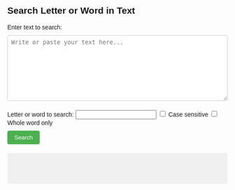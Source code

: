 <!DOCTYPE html>
<html lang="en">
<head>
  <meta charset="UTF-8">
  <title>Letter or Word Search</title>
  <style>
    body {
      font-family: Arial, sans-serif;
      padding: 20px;
    }
    textarea {
      width: 100%;
      height: 150px;
      margin: 10px 0;
      padding: 8px;
      border: 1px solid #ccc;
      border-radius: 4px;
      resize: vertical;
      box-sizing: border-box;
    }
    #output {
      margin-top: 20px;
      white-space: pre-wrap;
      background-color: #f0f0f0;
      padding: 10px;
      border-radius: 5px;
      min-height: 50px;
    }
    strong {
      background-color: yellow;
      font-weight: normal;
    }
    .error {
      color: red;
    }
    .controls {
      margin: 10px 0;
    }
    button {
      padding: 8px 16px;
      background-color: #4CAF50;
      color: white;
      border: none;
      border-radius: 4px;
      cursor: pointer;
    }
    button:hover {
      background-color: #45a049;
    }
  </style>
</head>
<body>
  <h2>Search Letter or Word in Text</h2>
  <label for="textInput">Enter text to search:</label>
  <textarea id="textInput" placeholder="Write or paste your text here..."></textarea>
  <div class="controls">
    <label for="wordInput">Letter or word to search:</label>
    <input type="text" id="wordInput">
    <label><input type="checkbox" id="caseSensitive"> Case sensitive</label>
    <label><input type="checkbox" id="wholeWord"> Whole word only</label>
  </div>
  <button onclick="searchText()">Search</button>

  <div id="output"></div>

  <script>
    function escapeRegExp(string) {
      return string.replace(/[.*+?^${}()|[\]\\]/g, '\\$&');
    }

    function searchText() {
      const text = document.getElementById('textInput').value;
      const word = document.getElementById('wordInput').value.trim();
      const caseSensitive = document.getElementById('caseSensitive').checked;
      const wholeWord = document.getElementById('wholeWord').checked;
      const output = document.getElementById('output');

      // Reset output
      output.innerHTML = '';
      output.classList.remove('error');

      // Validate inputs
      if (!text) {
        output.classList.add('error');
        output.textContent = 'Error: Please enter text to search.';
        return;
      }
      if (!word) {
        output.classList.add('error');
        output.textContent = 'Error: Please enter a letter or word to search for.';
        return;
      }

      try {
        const escapedWord = escapeRegExp(word);
        let regexPattern = wholeWord ? `\\b${escapedWord}\\b` : escapedWord;
        let regexFlags = caseSensitive ? 'g' : 'gi';
        const regex = new RegExp(regexPattern, regexFlags);
        const matches = text.match(regex);
        if (matches) {
          const highlighted = text.replace(regex, '<strong>$&</strong>');
          output.innerHTML = highlighted;
        } else {
          output.textContent = 'No matches found.';
        }
      } catch (err) {
        output.classList.add('error');
        output.textContent = 'Error: Invalid search term.';
      }
    }
  </script>
</body>
</html>

